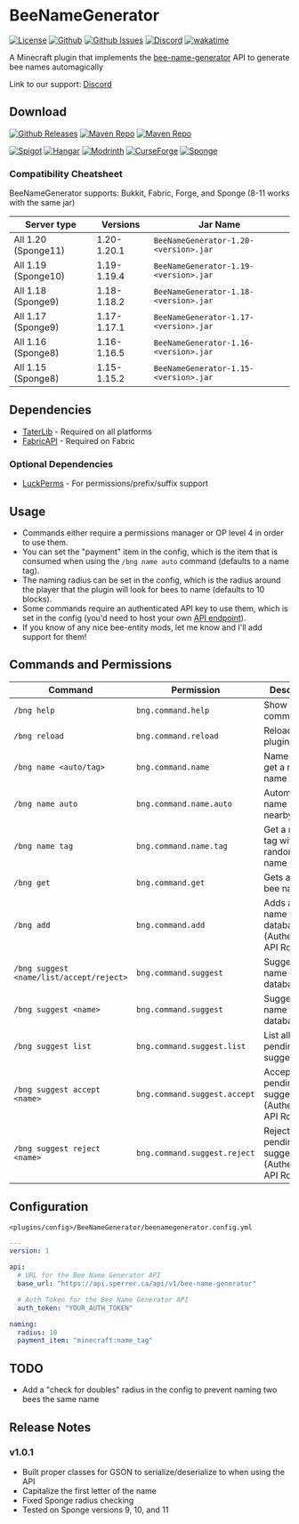 # BeeNameGenerator

[![License](https://img.shields.io/github/license/p0t4t0sandwich/BeeNameGeneratorPlugin?color=blue)](https://img.shields.io/github/downloads/p0t4t0sandwich/BeeNameGeneratorPlugin/LICENSE)
[![Github](https://img.shields.io/github/stars/p0t4t0sandwich/BeeNameGeneratorPlugin)](https://github.com/p0t4t0sandwich/BeeNameGeneratorPlugin)
[![Github Issues](https://img.shields.io/github/issues/p0t4t0sandwich/BeeNameGeneratorPlugin?label=Issues)](https://github.com/p0t4t0sandwich/BeeNameGeneratorPlugin/issues)
[![Discord](https://img.shields.io/discord/1067482396246683708?color=7289da&logo=discord&logoColor=white)](https://discord.neuralnexus.dev)
[![wakatime](https://wakatime.com/badge/user/fc67ce74-ca69-40a4-912f-61b26dbe3068/project/0f240003-7202-4e04-810e-e83bb007db81.svg)](https://wakatime.com/badge/user/fc67ce74-ca69-40a4-912f-61b26dbe3068/project/0f240003-7202-4e04-810e-e83bb007db81)

A Minecraft plugin that implements the [bee-name-generator](https://github.com/p0t4t0sandwich/bee-name-generator) API to generate bee names automagically

Link to our support: [Discord](https://discord.neuralnexus.dev)

## Download

[![Github Releases](https://img.shields.io/github/downloads/p0t4t0sandwich/BeeNameGeneratorPlugin/total?label=Github&logo=github&color=181717)](https://github.com/p0t4t0sandwich/BeeNameGeneratorPlugin/releases)
[![Maven Repo](https://img.shields.io/maven-metadata/v?label=Release&metadataUrl=https%3A%2F%2Fmaven.neuralnexus.dev%2Freleases%2Fdev%2Fneuralnexus%2FBeeNameGenerator%2Fmaven-metadata.xml)](https://maven.neuralnexus.dev/#/releases/dev/neuralnexus/BeeNameGenerator)
[![Maven Repo](https://img.shields.io/maven-metadata/v?label=Snapshot&metadataUrl=https%3A%2F%2Fmaven.neuralnexus.dev%2Fsnapshots%2Fdev%2Fneuralnexus%2FBeeNameGenerator%2Fmaven-metadata.xml)](https://maven.neuralnexus.dev/#/snapshots/dev/neuralnexus/BeeNameGenerator)

[![Spigot](https://img.shields.io/spiget/downloads/112100?label=Spigot&logo=spigotmc&color=ED8106)](https://www.spigotmc.org/resources/beenamegenerator.112100/)
[![Hangar](https://img.shields.io/badge/Hangar-download-blue)](https://hangar.papermc.io/p0t4t0sandwich/BeeNameGenerator)
[![Modrinth](https://img.shields.io/modrinth/dt/beenamegenerator?label=Modrinth&logo=modrinth&color=00AF5C)](https://modrinth.com/mod/beenamegenerator)
[![CurseForge](https://img.shields.io/curseforge/dt/903965?label=CurseForge&logo=curseforge&color=F16436)](https://www.curseforge.com/minecraft/mc-mods/beenamegenerator)
[![Sponge](https://img.shields.io/ore/dt/beenamegenerator?label=Sponge&logo=https%3A%2F%2Fspongepowered.org%2Ffavicon.ico&color=F7CF0D)](https://ore.spongepowered.org/p0t4t0sandwich/BeeNameGenerator)

### Compatibility Cheatsheet

BeeNameGenerator supports: Bukkit, Fabric, Forge, and Sponge (8-11 works with the same jar)

| Server type         | Versions    | Jar Name                              |
|---------------------|-------------|---------------------------------------|
| All 1.20 (Sponge11) | 1.20-1.20.1 | `BeeNameGenerator-1.20-<version>.jar` |
| All 1.19 (Sponge10) | 1.19-1.19.4 | `BeeNameGenerator-1.19-<version>.jar` |
| All 1.18 (Sponge9)  | 1.18-1.18.2 | `BeeNameGenerator-1.18-<version>.jar` |
| All 1.17 (Sponge9)  | 1.17-1.17.1 | `BeeNameGenerator-1.17-<version>.jar` |
| All 1.16 (Sponge8)  | 1.16-1.16.5 | `BeeNameGenerator-1.16-<version>.jar` |
| All 1.15 (Sponge8)  | 1.15-1.15.2 | `BeeNameGenerator-1.15-<version>.jar` |

## Dependencies

- [TaterLib](https://github.com/p0t4t0sandwich/TaterLib) - Required on all platforms
- [FabricAPI](https://modrinth.com/mod/fabric-api) - Required on Fabric

### Optional Dependencies

- [LuckPerms](https://luckperms.net/) - For permissions/prefix/suffix support

## Usage

- Commands either require a permissions manager or OP level 4 in order to use them.
- You can set the "payment" item in the config, which is the item that is consumed when using the `/bng name auto` command (defaults to a name tag).
- The naming radius can be set in the config, which is the radius around the player that the plugin will look for bees to name (defaults to 10 blocks).
- Some commands require an authenticated API key to use them, which is set in the config (you'd need to host your own [API endpoint](https://github.com/p0t4t0sandwich/bee-name-generator)).
- If you know of any nice bee-entity mods, let me know and I'll add support for them!

## Commands and Permissions

| Command                                  | Permission                   | Description                                               |
|------------------------------------------|------------------------------|-----------------------------------------------------------|
| `/bng help`                              | `bng.command.help`           | Show help for commands                                    |
| `/bng reload`                            | `bng.command.reload`         | Reload the plugin                                         |
| `/bng name <auto/tag>`                   | `bng.command.name`           | Name a bee or get a named name tag                        |
| `/bng name auto`                         | `bng.command.name.auto`      | Automatically name a nearby bee                           |
| `/bng name tag`                          | `bng.command.name.tag`       | Get a name tag with a random bee name                     |
| `/bng get`                               | `bng.command.get`            | Gets a random bee name                                    |
| `/bng add`                               | `bng.command.add`            | Adds a bee name to the database (Authenticated API Route) |
| `/bng suggest <name/list/accept/reject>` | `bng.command.suggest`        | Suggest a name to the database                            |
| `/bng suggest <name>`                    | `bng.command.suggest`        | Suggest a name to the database                            |
| `/bng suggest list`                      | `bng.command.suggest.list`   | List all pending suggestions                              |
| `/bng suggest accept <name>`             | `bng.command.suggest.accept` | Accept a pending suggestion (Authenticated API Route)     |
| `/bng suggest reject <name>`             | `bng.command.suggest.reject` | Reject a pending suggestion (Authenticated API Route)     |

## Configuration

`<plugins/config>/BeeNameGenerator/beenamegenerator.config.yml`

```yaml
---
version: 1

api:
  # URL for the Bee Name Generator API
  base_url: "https://api.sperrer.ca/api/v1/bee-name-generator"

  # Auth Token for the Bee Name Generator API
  auth_token: "YOUR_AUTH_TOKEN"

naming:
  radius: 10
  payment_item: "minecraft:name_tag"
```

## TODO

- Add a "check for doubles" radius in the config to prevent naming two bees the same name

## Release Notes

### v1.0.1

- Built proper classes for GSON to serialize/deserialize to when using the API
- Capitalize the first letter of the name
- Fixed Sponge radius checking
- Tested on Sponge versions 9, 10, and 11

